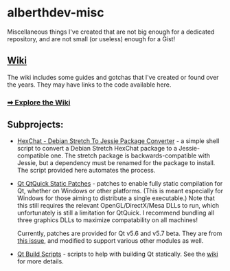# alberthdev-misc
Miscellaneous things I've created that are not big enough for a
dedicated repository, and are not small (or useless) enough for a Gist!

## [Wiki](../../wiki/)
The wiki includes some guides and gotchas that I've created or found
over the years. They may have links to the code available here.

### [➡ Explore the Wiki](../../wiki)

## Subprojects:

 * [HexChat - Debian Stretch To Jessie Package Converter][p1] -
   a simple shell script to convert a Debian Stretch HexChat package to
   a Jessie-compatible one. The stretch package is backwards-compatible
   with Jessie, but a dependency must be renamed for the package to
   install. The script provided here automates the process.

 * [Qt QtQuick Static Patches][p2] -
   patches to enable fully static compilation for Qt, whether on
   Windows or other platforms. (This is meant especially for Windows
   for those aiming to distribute a single executable.) Note that
   this still requires the relevant OpenGL/DirectX/Mesa DLLs to run,
   which unfortunately is still a limitation for QtQuick. I recommend
   bundling all three graphics DLLs to maximize compatability on
   all machines!
   
   Currently, patches are provided for Qt v5.6 and v5.7 beta. They are
   from [this issue](https://bugreports.qt.io/browse/QTBUG-35754),
   and modified to support various other modules as well.

 * [Qt Build Scripts][p3] -
   scripts to help with building Qt statically. See the
   [wiki](wiki/Building-Qt-v5.6-Statically-on-Windows) for more
   details.

[p1]: HexChat_Debian_Stretch_To_Jessie_Package_Converter/
[p2]: QtQuickStaticPatches/
[p3]: QtBuildScripts/
